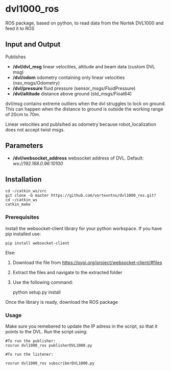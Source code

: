 # dvl1000_ros
ROS package, based on python, to read data from the Nortek DVL1000 and feed it to ROS

## Input and Output

Publishes
* __/dvl/dvl_msg__ linear velocities, altitude and beam data (custom DVL msg)
* __/dvl/odom__ odometry containing only linear velocities (nav_msgs/Odometry)
* __/dvl/pressure__ fluid pressure (sensor_msgs/FluidPressure)
* __/dvl/altitude__ distance above ground (std_msgs/Float64)

dvl/msg contains extreme outliers when the dvl struggles to lock on ground. This can happen when the distance to ground is outside the working range of 20cm to 70m. 

Linear velocities and publsihed as odometry because robot_localization does not accept twist msgs. 


## Parameters

* __/dvl/websocket_address__ websocket address of DVL. Default: _ws://192.168.0.96:10100_

## Installation

    cd ~/catkin_ws/src
    git clone -b master https://github.com/vortexntnu/dvl1000_ros.git?
    cd ~/catkin_ws
    catkin_make

### Prerequisites
Install the websocket-client library for your python workspace.
If you have pip installed use:

`pip install websocket-client`

Else:
1. Download the file from https://pypi.org/project/websocket-client/#files
2. Extract the files and navigate to the extracted folder
3. Use the following command:

    python setup.py install

Once the library is ready, download the ROS package

### Usage
Make sure you remebered to update the IP adress in the script, so that it points to the DVL.
Run the script using:

    #To run the publisher:
    rosrun dvl1000_ros publisherDVL1000.py
    
    #To run the listener:

    rosrun dvl1000_ros subscriberDVL1000.py
    